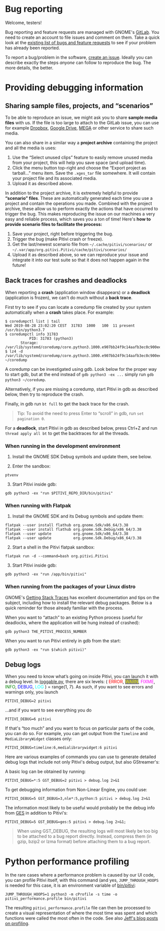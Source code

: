 # Bug reporting

Welcome, testers!

Bug reporting and feature requests are managed with GNOME's
[GitLab](https://gitlab.gnome.org/). You need to create
an account to file issues and comment on them. Take a quick look at the
[existing list of bugs and feature
requests](https://gitlab.gnome.org/GNOME/pitivi/issues) to see if
your problem has already been reported.

To report a bug/problem in the software, [create an
issue](https://gitlab.gnome.org/GNOME/pitivi/issues/new?issue%5Bassignee_id%5D=&issue%5Bmilestone_id%5D=).
Ideally you can describe exactly the steps *anyone* can follow to
reproduce the bug. The more details, the better.

# Providing debugging information

## Sharing sample files, projects, and “scenarios”

To be able to reproduce an issue, we might ask you to share **sample
media files** with us. If the file is too large to attach to the GitLab
issue, you can use for example [Dropbox](https://www.dropbox.com/),
[Google Drive](https://drive.google.com/), [MEGA](https://mega.nz/) or
other service to share such media.

You can also share in a similar way a **project archive** containing the
project and all the media is uses:

1.  Use the “Select unused clips” feature to easily remove unused media
    from your project, this will help you save space (and upload time).
2.  Click the menu button top-right and choose the “Export project as
    tarball...” menu item. Save the `.xges_tar` file somewhere. It will
    contain your project file and its associated media.
3.  Upload it as described above.

In addition to the project archive, it is extremely helpful to provide
**“scenario” files**. These are automatically generated each time you
use a project and contain the operations you made. Combined with the
project archive, these allow us to perform exactly the actions that have
occurred to trigger the bug. This makes reproducing the issue on our
machines a very easy and reliable process, which saves you a ton of
time! Here's **how to provide scenario files to facilitate the
process:**

1.  Save your project, right before triggering the bug.
2.  Trigger the bug (make Pitivi crash or freeze).
3.  Get the last/newest scenario file from `~/.cache/pitivi/scenarios/`
    or `~/.var/app/org.pitivi.Pitivi/cache/pitivi/scenarios/`
4.  Upload it as described above, so we can reproduce your issue and
    integrate it into our test suite so that it does not happen again in
    the future!


## Back traces for crashes and deadlocks

When reporting a **crash** (application window disappears) or a
**deadlock** (application is frozen), we can't do much without a
**back trace**.

First try to see if you can locate a coredump file created by your
system automatically when a **crash** takes place. For example:

```
$ coredumpctl list | tail
Wed 2019-08-28 23:02:20 CEST  31783  1000   100  11 present   /usr/bin/python3.7
$ coredumpctl info 31783
           PID: 31783 (python3)
       Storage: /var/lib/systemd/coredump/core.python3.1000.e907bb24f9c14aafb3ec0c900ee5bc4a.31783.1567026134000000.lz4
$ lz4 -d /var/lib/systemd/coredump/core.python3.1000.e907bb24f9c14aafb3ec0c900ee5bc4a.31783.1567026134000000.lz4 ~/coredump
```

A coredump can be investigated using gdb. Look below for the proper way
to start gdb, but at the end instead of `gdb python3 -ex ...` simply run
`gdb python3 ~/coredump`.

Alternatively, if you are missing a coredump, start Pitivi in gdb as
described below, then try to reproduce the crash.

Finally, in gdb run `bt full` to get the back trace for the crash.

> Tip: To avoid the need to press Enter to “scroll” in gdb,
> run `set pagination 0`.

For a **deadlock**, start Pitivi in gdb as described below, press Ctrl+Z
and run `thread apply all bt` to get the backtraces for all the threads.

### When running in the development environment

1. Install the GNOME SDK Debug symbols and update them, see below.

2. Enter the sandbox:

```
ptvenv
```

3. Start Pitivi inside gdb:

```
gdb python3 -ex "run $PITIVI_REPO_DIR/bin/pitivi"
```

### When running with Flatpak

1. Install the GNOME SDK and its Debug symbols and update them:

```
flatpak --user install flathub org.gnome.Sdk/x86_64/3.38
flatpak --user install flathub org.gnome.Sdk.Debug/x86_64/3.38
flatpak --user update          org.gnome.Sdk/x86_64/3.38
flatpak --user update          org.gnome.Sdk.Debug/x86_64/3.38
```

2. Start a shell in the Pitivi flatpak sandbox:

```
flatpak run -d --command=bash org.pitivi.Pitivi
```

3. Start Pitivi inside gdb:

```
gdb python3 -ex "run /app/bin/pitivi"
```

### When running from the packages of your Linux distro

GNOME's [Getting Stack Traces] has excellent documentation and tips
on the subject, including how to install the relevant debug
packages. Below is a quick reminder for those already familiar with
the process.

When you want to “attach” to an existing Python process (useful for
deadlocks, where the application will be hung instead of crashed):

```
gdb python3 THE_PITIVI_PROCESS_NUMBER
```

When you want to run Pitivi entirely in gdb from the start:

```
gdb python3 -ex "run $(which pitivi)"
```


## Debug logs

When you need to know what’s going on inside Pitivi, you can launch it
with a debug level. In
[loggable.py](https://gitlab.gnome.org/GNOME/pitivi/blob/master/pitivi/utils/loggable.py#L61),
there are six levels: ( <span style="color:red;">ERROR</span>,
<span style="color:yellow; background-color:gray;">WARN</span>,
<span style="color:magenta;">FIXME</span>,
<span style="color:green;">INFO</span>,
<span style="color:blue;">DEBUG</span>,
<span style="color:cyan;">LOG</span> ) = range(1, 7). As such, if you
want to see errors and warnings only, you launch

```
PITIVI_DEBUG=2 pitivi
```

...and if you want to see everything you do

```
PITIVI_DEBUG=6 pitivi
```

If that's “too much” and you want to focus on particular parts of the
code, you can do so. For example, you can get output from the `Timeline`
and `MediaLibraryWidget` classes only:

```
PITIVI_DEBUG=timeline:6,medialibrarywidget:6 pitivi
```

Here are various examples of commands you can use to generate detailed
debug logs that include not only Pitivi's debug output, but also
GStreamer's:

A basic log can be obtained by running:

```
PITIVI_DEBUG=*:5 GST_DEBUG=2 pitivi > debug.log 2>&1
```

To get debugging information from Non-Linear Engine, you could use:

```
PITIVI_DEBUG=5 GST_DEBUG=3,nle*:5,python:5 pitivi > debug.log 2>&1
```

The information most likely to be useful would probably be the debug
info from [GES](GES.md) in addition to Pitivi's:

```
PITIVI_DEBUG=5 GST_DEBUG=ges:5 pitivi > debug.log 2>&1;
```


> When using GST\_DEBUG, the resulting logs will most likely be too
> big to be attached to a bug report directly. Instead, compress them
> (in gzip, bzip2 or lzma format) before attaching them to a bug report.


# Python performance profiling

In the rare cases where a performance problem is caused by our UI code,
you can profile Pitivi itself, with this command (and yes,
`JUMP_THROUGH_HOOPS` is needed for this case, it is an environment
variable of
[bin/pitivi](https://gitlab.gnome.org/GNOME/pitivi/blob/master/bin/pitivi.in):

```
JUMP_THROUGH_HOOPS=1 python3 -m cProfile -s time -o pitivi_performance.profile bin/pitivi
```

The resulting `pitivi_performance.profile` file can then be processed
to create a visual representation of where the most time was spent and
which functions were called the most often in the code. See also [Jeff's
blog posts on profiling](http://jeff.ecchi.ca/blog/tag/profiling/).

[Getting Stack Traces]: https://wiki.gnome.org/Community/GettingInTouch/Bugzilla/GettingTraces
